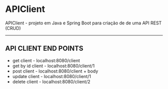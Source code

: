 # APIClient
APIClient - projeto em Java e Spring Boot para criação de de uma API REST (CRUD)

<hr>

<h2> API CLIENT END POINTS </h2>

<ul>
<li>get client - localhost:8080/client </li>
<li>get by id client - localhost:8080/client/1</li>
<li>post client - localhost:8080/client + body </li>
<li>update client - localhost:8080/client/1</li>
<li>delete client - localhost:8080/client/2</li>
</ul>
